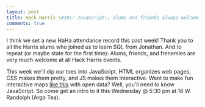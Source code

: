 ```yaml
---
layout: post
title: Hack Harris \#10\: JavaScript\; alums and friends always welcome!
comments: true
---
```

I think we set a new HaHa attendance record this past week! Thank you to all the Harris alums who joined us to learn SQL from Jonathan. And to repeat (or maybe state for the first time): Alums, friends, and frenemies are very much welcome at all Hack Harris events. 

This week we'll dip our toes into JavaScript. HTML organizes web pages, CSS makes them pretty, and JS makes them interactive. Want to make fun interactive maps [like this](http://derekeder.com/searchable_map_template/) with open data? Well, you'll need to know JavaScript. So come get an intro to it this Wednesday @ 5:30 pm at 16 W. Randolph (Argo Tea). 

